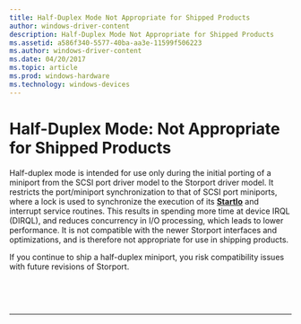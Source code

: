 ```yaml
---
title: Half-Duplex Mode Not Appropriate for Shipped Products
author: windows-driver-content
description: Half-Duplex Mode Not Appropriate for Shipped Products
ms.assetid: a586f340-5577-40ba-aa3e-11599f506223
ms.author: windows-driver-content
ms.date: 04/20/2017
ms.topic: article
ms.prod: windows-hardware
ms.technology: windows-devices
---
```


# Half-Duplex Mode: Not Appropriate for Shipped Products


Half-duplex mode is intended for use only during the initial porting of a miniport from the SCSI port driver model to the Storport driver model. It restricts the port/miniport synchronization to that of SCSI port miniports, where a lock is used to synchronize the execution of its [**StartIo**](https://msdn.microsoft.com/library/windows/hardware/ff563858) and interrupt service routines. This results in spending more time at device IRQL (DIRQL), and reduces concurrency in I/O processing, which leads to lower performance. It is not compatible with the newer Storport interfaces and optimizations, and is therefore not appropriate for use in shipping products.

If you continue to ship a half-duplex miniport, you risk compatibility issues with future revisions of Storport.

 

 


--------------------


